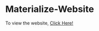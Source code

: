 # Materialize-Website

To view the website, <a href="https://pandykad.github.io/Materialize-Website/"> Click Here!</a>
